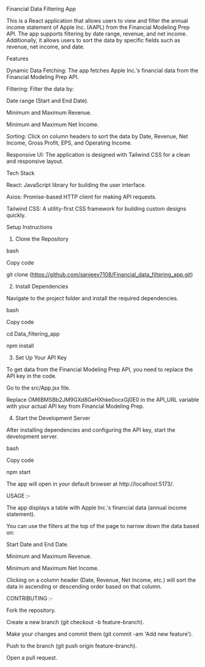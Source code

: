 Financial Data Filtering App

This is a React application that allows users to view and filter the annual income statement of Apple Inc. (AAPL) from the Financial Modeling Prep API. The app supports filtering by date range, revenue, and net income. Additionally, it allows users to sort the data by specific fields such as revenue, net income, and date.

Features

Dynamic Data Fetching: The app fetches Apple Inc.'s financial data from the Financial Modeling Prep API.

Filtering: Filter the data by:

Date range (Start and End Date).

Minimum and Maximum Revenue.

Minimum and Maximum Net Income.

Sorting: 
Click on column headers to sort the data by Date, Revenue, Net Income, Gross Profit, EPS, and Operating Income.

Responsive UI: The application is designed with Tailwind CSS for a clean and responsive layout.

Tech Stack

React: JavaScript library for building the user interface.

Axios: Promise-based HTTP client for making API requests.

Tailwind CSS: A utility-first CSS framework for building custom designs quickly.

Setup Instructions

1. Clone the Repository

bash

Copy code

git clone (https://github.com/sanjeev7108/Financial_data_filtering_app.git)

2. Install Dependencies

Navigate to the project folder and install the required dependencies.

bash

Copy code

cd Data_filtering_app

npm install

3. Set Up Your API Key

To get data from the Financial Modeling Prep API, you need to replace the API key in the code.

Go to the src/App.jsx file.

Replace OM6BMSBb2JM9GXd8GeHXhke0ocxGj0E0 in the API_URL variable with your actual API key from Financial Modeling Prep.

4. Start the Development Server

After installing dependencies and configuring the API key, start the development server.

bash

Copy code

npm start

The app will open in your default browser at http://localhost:5173/.

USAGE :-

The app displays a table with Apple Inc.'s financial data (annual income statement).

You can use the filters at the top of the page to narrow down the data based on:

Start Date and End Date.

Minimum and Maximum Revenue.

Minimum and Maximum Net Income.

Clicking on a column header (Date, Revenue, Net Income, etc.) will sort the data in ascending or descending order based on that column.


CONTRIBUTING :-

Fork the repository.

Create a new branch (git checkout -b feature-branch).

Make your changes and commit them (git commit -am 'Add new feature').

Push to the branch (git push origin feature-branch).

Open a pull request.
